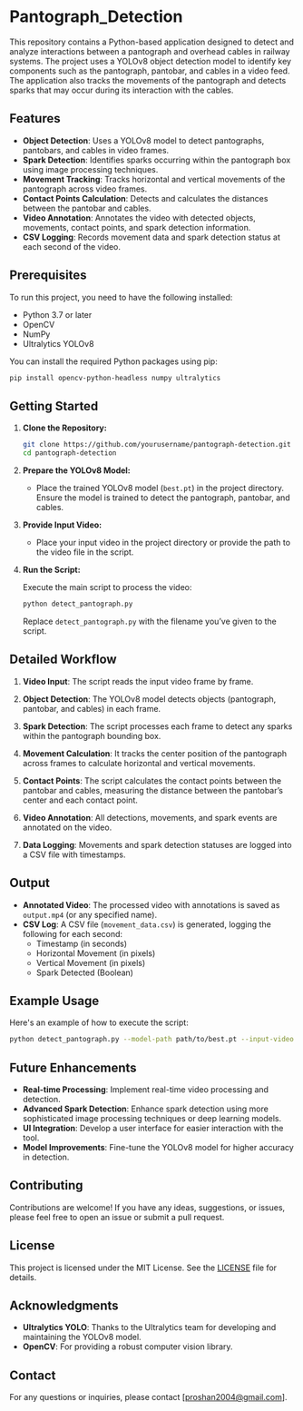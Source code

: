 # Pantograph_Detection

This repository contains a Python-based application designed to detect and analyze interactions between a pantograph and overhead cables in railway systems. The project uses a YOLOv8 object detection model to identify key components such as the pantograph, pantobar, and cables in a video feed. The application also tracks the movements of the pantograph and detects sparks that may occur during its interaction with the cables.

## Features

- **Object Detection**: Uses a YOLOv8 model to detect pantographs, pantobars, and cables in video frames.
- **Spark Detection**: Identifies sparks occurring within the pantograph box using image processing techniques.
- **Movement Tracking**: Tracks horizontal and vertical movements of the pantograph across video frames.
- **Contact Points Calculation**: Detects and calculates the distances between the pantobar and cables.
- **Video Annotation**: Annotates the video with detected objects, movements, contact points, and spark detection information.
- **CSV Logging**: Records movement data and spark detection status at each second of the video.

## Prerequisites

To run this project, you need to have the following installed:

- Python 3.7 or later
- OpenCV
- NumPy
- Ultralytics YOLOv8

You can install the required Python packages using pip:

```bash
pip install opencv-python-headless numpy ultralytics
```

## Getting Started

1. **Clone the Repository:**

   ```bash
   git clone https://github.com/yourusername/pantograph-detection.git
   cd pantograph-detection
   ```

2. **Prepare the YOLOv8 Model:**

   - Place the trained YOLOv8 model (`best.pt`) in the project directory. Ensure the model is trained to detect the pantograph, pantobar, and cables.

3. **Provide Input Video:**

   - Place your input video in the project directory or provide the path to the video file in the script.

4. **Run the Script:**

   Execute the main script to process the video:

   ```bash
   python detect_pantograph.py
   ```

   Replace `detect_pantograph.py` with the filename you’ve given to the script.

## Detailed Workflow

1. **Video Input**: The script reads the input video frame by frame.

2. **Object Detection**: The YOLOv8 model detects objects (pantograph, pantobar, and cables) in each frame.

3. **Spark Detection**: The script processes each frame to detect any sparks within the pantograph bounding box.

4. **Movement Calculation**: It tracks the center position of the pantograph across frames to calculate horizontal and vertical movements.

5. **Contact Points**: The script calculates the contact points between the pantobar and cables, measuring the distance between the pantobar’s center and each contact point.

6. **Video Annotation**: All detections, movements, and spark events are annotated on the video.

7. **Data Logging**: Movements and spark detection statuses are logged into a CSV file with timestamps.

## Output

- **Annotated Video**: The processed video with annotations is saved as `output.mp4` (or any specified name).
- **CSV Log**: A CSV file (`movement_data.csv`) is generated, logging the following for each second:
  - Timestamp (in seconds)
  - Horizontal Movement (in pixels)
  - Vertical Movement (in pixels)
  - Spark Detected (Boolean)

## Example Usage

Here's an example of how to execute the script:

```bash
python detect_pantograph.py --model-path path/to/best.pt --input-video path/to/input.mp4 --output-video path/to/output.mp4 --csv-output path/to/movement_data.csv
```

## Future Enhancements

- **Real-time Processing**: Implement real-time video processing and detection.
- **Advanced Spark Detection**: Enhance spark detection using more sophisticated image processing techniques or deep learning models.
- **UI Integration**: Develop a user interface for easier interaction with the tool.
- **Model Improvements**: Fine-tune the YOLOv8 model for higher accuracy in detection.

## Contributing

Contributions are welcome! If you have any ideas, suggestions, or issues, please feel free to open an issue or submit a pull request.

## License

This project is licensed under the MIT License. See the [LICENSE](LICENSE) file for details.

## Acknowledgments

- **Ultralytics YOLO**: Thanks to the Ultralytics team for developing and maintaining the YOLOv8 model.
- **OpenCV**: For providing a robust computer vision library.

## Contact

For any questions or inquiries, please contact [proshan2004@gmail.com].


